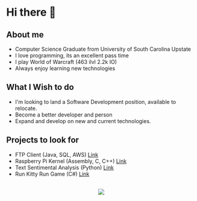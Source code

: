 # Hi there 👋

## About me
- Computer Science Graduate from University of South Carolina Upstate
- I love programming, its an excellent pass time
- I play World of Warcraft (463 ilvl 2.2k IO)
- Always enjoy learning new technologies

## What I Wish to do
- I'm looking to land a Software Development position, available to relocate.
- Become a better developer and person
- Expand and develop on new and current technologies. 

## Projects to look for
- FTP Client (Java, SQL, AWS) [Link](https://github.com/Chasinggoodgrades/FTP_Client)
- Raspberry Pi Kernel (Assembly, C, C++) [Link](https://github.com/Chasinggoodgrades/FranckenatorProductions)
- Text Sentimental Analysis (Python) [Link](https://github.com/Chasinggoodgrades/TextSentimentalAnalysis)
- Run Kitty Run Game (C#) [Link](https://github.com/Chasinggoodgrades/RunKittyRun)

<div align="center">
    <br />
    <img src="https://github-readme-streak-stats.herokuapp.com/?user=Chasinggoodgrades&theme=blueberry&hide_border=false">
</div>
